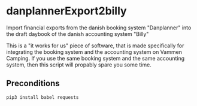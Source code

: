 # danplannerExport2billy
Import financial exports from the danish booking system "Danplanner" into the draft daybook of the danish accounting system "Billy"

This is a "it works for us" piece of software, that is made specifically for integrating the booking system and the accounting system on Vammen Camping. If you use the same booking system and the same accounting system, then this script will propably spare you some time.

## Preconditions

`pip3 install babel requests`
